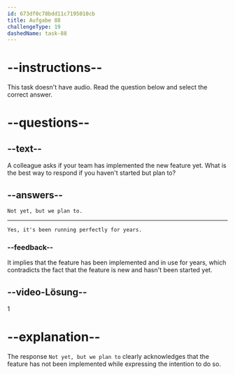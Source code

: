 ```yaml
---
id: 673df0c78bdd11c7195010cb
title: Aufgabe 88
challengeType: 19
dashedName: task-88
---
```


<!-- SPEAKING -->

# --instructions--

This task doesn't have audio. Read the question below and select the correct answer.

# --questions--

## --text--

A colleague asks if your team has implemented the new feature yet. What is the best way to respond if you haven't started but plan to?

## --answers--

`Not yet, but we plan to.`

---

`Yes, it's been running perfectly for years.`

### --feedback--

It implies that the feature has been implemented and in use for years, which contradicts the fact that the feature is new and hasn't been started yet.

## --video-Lösung--

1

# --explanation--

The response `Not yet, but we plan to` clearly acknowledges that the feature has not been implemented while expressing the intention to do so.
